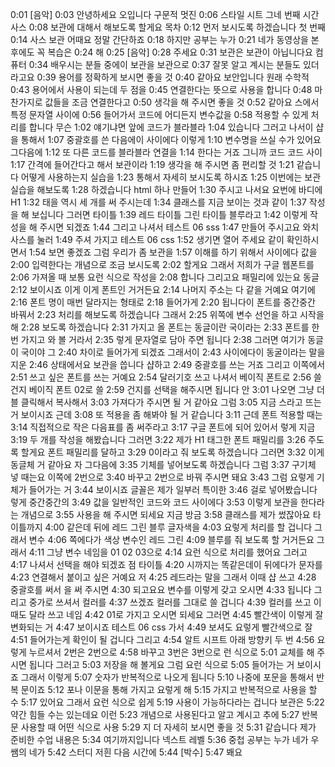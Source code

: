 
0:01
[음악]
0:03
안녕하세요 오입니다 구문적 멋진
0:06
스타일 시트 그네 번째 시간 사스
0:08
보관에 대해서 해보도록 할게요 목차
0:12
먼저 보시도록 하겠습니다 첫 번째
0:14
사스 보관 어때요 정말 간단하죠
0:18
하지만 공부는 누가
0:21
네가 동영상을 본 후에도 꼭 복습은
0:24
해
0:25
[음악]
0:28
주세요
0:31
보관은 보관이 아닙니다요 컴퓨터
0:34
배우시는 분들 중에이 보관을 보관으로
0:37
잘못 알고 계시는 분들도 있더라고요
0:39
용어를 정확하게 보시면 좋을 것
0:40
같아요 보안입니다 원래 수학적
0:43
용어에서 사용이 되는데 두 점을
0:45
연결한다는 뜻으로 사용을 합니다
0:48
마찬가지로 값들을 조금 연결한다고
0:50
생각을 해 주시면 좋을 것
0:52
같아요 스에서 특정 문자열 사이에
0:56
들어가서 코드에 어디든지 변수값을
0:58
적용할 수 있게 처리를 합니다 무슨
1:02
얘기냐면 앞에 코드가 블라블라
1:04
있습니다 그러고 나서이 샵을 통해서
1:07
중괄호를 쓴 다음에이 사이에다 이렇게
1:10
변수명을 쓰실 수가 있어요 그다음에
1:12
또 다른 코드를 블라블라 연결을
1:14
한다는 거죠 그니까 코드 코드 사이
1:17
간격에 들어간다고 해서 보관이라
1:19
생각을 해 주시면 좀 편리할 것
1:21
같습니다 어떻게 사용하는지 실습을
1:23
통해서 자세히 보시도록 하시죠
1:25
이번에는 보관 실습을 해보도록
1:28
하겠습니다 html 하나 만들어
1:30
주시고 나서요 요번에 바디에 H1
1:32
태을 역시 세 개를 써 주시는데
1:34
클래스를 지금 보이는 것과 같이
1:37
작성을 해 보십니다 그러면 타이틀
1:39
레드 타이틀 그린 타이틀 블루라고
1:42
이렇게 작성을 해 주시면 되겠죠
1:44
그리고 나셔서 테스트 06 sss
1:47
만들어 주시고요 와치 사스를 눌러
1:49
주셔 가지고 테스트 06 css
1:52
생기면 열어 주세요 같이 확인하시면서
1:54
보면 좋겠죠 그럼 우리가 좀 보관을
1:57
이해를 하기 위해서 사이에다 값을
2:00
입력한다는 개념으로 조금 보시도록
2:02
할게요 그래서 저희가 구글 웹폰트를
2:06
가져올 때 보통 요런 식으로 작성을
2:08
합니다 그리고요 패밀리에 있는요 동글
2:12
보이시죠 이게 이게 폰트인 거거든요
2:14
나머지 주소는 다 같을 거예요 여기에
2:16
폰트 명이 매번 달라지는 형태로
2:18
들어가게
2:20
됩니다이 폰트를 중간중간 바꿔서
2:23
처리를 해보도록 하겠습니다 그래서
2:25
위쪽에 변수 선언을 하고 시작을 해
2:28
보도록 하겠습니다
2:31
가지고 올 폰트는 동글이란 국이라는
2:33
폰트를 한번 가지고 와 볼 거라서
2:35
렇게 문자열로 담아 주면 됩니다
2:38
그러면 여기가 동글이 국이야 그
2:40
차이로 들어가게 되겠죠 그래서이
2:43
사이에다이 동굴이라는 말을 지운
2:46
상태에서요 보관을 씁니다 샵하고
2:49
중괄호를 쓰는 거죠 그리고 이쪽에서
2:51
쓰고 싶은 폰트를 쓰는 거예요
2:54
달러기호 쓰고 나셔서 베이직 폰트로
2:56
쓸 건지 베이직 폰트 02로 쓸
2:59
건지를 선택을 해주시면 됩니다 안
3:01
나오면 그냥 더블 클릭해서 복사해서
3:03
가져다가 주시면 될 거 같아요 그럼
3:05
지금 스라고 뜨는 거 보이시죠 근데
3:08
또 적용을 좀 해봐야 될 거 같습니다
3:11
근데 폰트 적용할 때는
3:14
직접적으로 작은 다음표를 좀 써주라고
3:17
구글 폰트에 되어 있어서 렇게 지금
3:19
두 개를 작성을 해봤습니다 그러면
3:22
제가 H1 태그한 폰트 패밀리를
3:26
주도록 할게요 폰트 패밀리를 달하고
3:29
0이라고 줘 보도록 하겠습니다 그러면
3:32
이게 동글체 거 같아요 자 그다음에
3:35
기체를 넣어보도록 하겠습니다 그럼
3:37
구기체 넣 때는요 이쪽에 2번으로
3:40
바꾸고 2번으로 바꿔 주시면 돼요
3:43
그럼 요렇게 기체가 들어가는 거
3:44
보이시죠 글꼴은 제가 일부러 특이한
3:46
걸로 넣어봤습니다 렇게 중간중간의
3:49
값을 일반적인 코드와 코드 사이에다
3:53
이렇게 보관을 한다라는 개념으로
3:55
사용을 해 주시면 되세요 지금 방금
3:58
클래스를 제가 썼잖아요 타이틀까지
4:00
같은데 뒤에 레드 그린 블루 글자색을
4:03
요렇게 처리를 할 겁니다 그래서 변수
4:06
쪽에다가 색상 변수인 레드 그린
4:09
블루를 줘 보도록 할 거거든요 그래서
4:11
그냥 변수 네임을 01 02 03으로
4:14
요런 식으로 처리를 했어요 그러고
4:17
나셔서 선택을 해야 되겠죠 점 타이틀
4:20
시까지는 똑같은데이 뒤에다가 문자를
4:23
연결해서 붙이고 싶은 거예요 저
4:25
레드라는 말을 그래서 이때 샵 쓰고
4:28
중괄호를 써서 을 써 주시면
4:30
되고요요 변수를 이렇게 갖고 오시면
4:33
됩니다 그리고 중가로 쓰셔서 컬러를
4:37
쓰겠죠 컬러를 그대로 쓸 겁니다
4:39
컬러를 쓰고 이때도 달라 쓰고 네임
4:42
01로 가지고 오시면 되세요 그러면
4:45
빨간색이 이렇게 잘 변화되는 거
4:47
보이시죠 테스트 06 css 가서
4:49
보셔도 요렇게 빨간색으로 잘
4:51
들어가는게 확인이 될 겁니다 그리고
4:54
알트 시프트 아래 방향키 두 번
4:56
요렇게 누르셔서 2번은 2번으로
4:58
바꾸고 3번은 3번으로 런 식으로
5:01
교체를 해 주시면 됩니다 그러고
5:03
저장을 해 볼게요 그럼 요런 식으로
5:05
들어가는 거 보이시죠 그래서 이렇게
5:07
숫자가 반복적으로 나오게 됩니다
5:10
나중에 포문을 통해서 반복 문이죠
5:12
포나 이문을 통해 가지고 요렇게 해
5:15
가지고 반복적으로 사용을 할 수
5:17
있어요 그래서 요런 식으로 쉽게
5:19
사용이 가능하다라는 겁니다 보관은
5:22
약간 힘들 수는 있는데요 이런
5:23
개념으로 사용된다고 알고 계시고 추에
5:27
반복문 사용할 때 어떤 식으로 사용
5:29
지 더 자세히 보시면 좋을 것
5:31
같습니다 제가 준비한 수업 내용은
5:34
여기까지입니다 넥스트 레벨
5:36
중첩 공부는 누가 네가 우쌤의 네가
5:42
스터디 저흰 다음 시간에
5:44
[박수]
5:47
봬요
